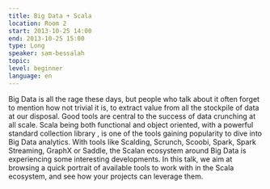 ```yaml
---
title: Big Data + Scala
location: Room 2
start: 2013-10-25 14:00
end: 2013-10-25 15:00
type: Long
speaker: sam-bessalah
topic: 
level: beginner
language: en
---
```


Big Data is all the rage these days, but people who talk about it  often forget to mention how not trivial it is, to extract value from all the stockpile of data at our disposal. Good tools are central to the success of data crunching at all scale. Scala being both functional and object oriented, with a powerful standard collection library , is one of the tools gaining popularity to dive into Big Data analytics.
With tools like Scalding, Scrunch, Scoobi, Spark, Spark Streaming, GraphX or Saddle, the Scalan ecosystem around Big Data is experiencing some interesting developments. 
In this talk, we aim at browsing a quick portrait of available tools to work with in the Scala ecosystem, and see how your projects can leverage them.

